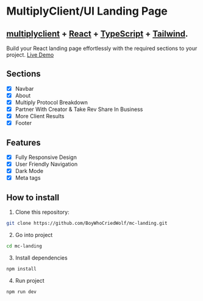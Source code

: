 # MultiplyClient/UI Landing Page

## <a href="https://mc-landing.onrender.com/" target="_blank">multiplyclient</a> + <a href="https://react.dev/" target="_blank">React</a> + <a href="https://www.typescriptlang.org/" target="_blank">TypeScript</a> + <a href="https://tailwindcss.com/" target="_blank">Tailwind</a>.

Build your React landing page effortlessly with the required sections to your project. <a href="https://mc-landing.onrender.com/" target="_blank">Live Demo</a>

## Sections

- [x] Navbar
- [x] About
- [x] Multiply Protocol Breakdown
- [x] Partner With Creator & Take Rev Share In Business
- [x] More Client Results
- [x] Footer

## Features

- [x] Fully Responsive Design
- [x] User Friendly Navigation
- [x] Dark Mode
- [x] Meta tags

## How to install

1. Clone this repository:

```bash
git clone https://github.com/BoyWhoCriedWolf/mc-landing.git
```

2. Go into project

```bash
cd mc-landing
```

3. Install dependencies

```bash
npm install
```

4. Run project

```bash
npm run dev
```
